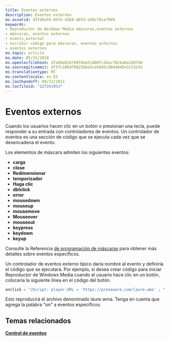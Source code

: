 ```yaml
---
title: Eventos externos
description: Eventos externos
ms.assetid: d3fd8af6-8d7e-43b8-88fd-a59cf0cef609
keywords:
- Reproductor de Windows Media máscaras,eventos externos
- máscaras, eventos externos
- events,external
- escribir código para máscaras, eventos externos
- eventos externos
ms.topic: article
ms.date: 05/31/2018
ms.openlocfilehash: dfa09a01b709f0da51d09fc2bec70cba0a1b07d0
ms.sourcegitcommit: d75fc10b9f0825bbe5ce5045c90d4045e3c53243
ms.translationtype: MT
ms.contentlocale: es-ES
ms.lasthandoff: 09/13/2021
ms.locfileid: "127241953"
---
```

# <a name="external-events"></a>Eventos externos

Cuando los usuarios hacen clic en un botón o presionan una tecla, puede responder a su entrada con controladores de eventos. Un controlador de eventos es una sección de código que se ejecuta cada vez que se desencadena el evento.

Los elementos de máscara admiten los siguientes eventos:

-   **carga**
-   **close**
-   **Redimensionar**
-   **temporizador**
-   **Haga clic**
-   **dblclick**
-   **error**
-   **mousedown**
-   **mouseup**
-   **mousemove**
-   **Mouseover**
-   **mouseout**
-   **keypress**
-   **keydown**
-   **keyup**

Consulte la Referencia [de programación de máscaras](skin-programming-reference.md) para obtener más detalles sobre eventos específicos.

Un controlador de eventos externo típico daría nombre al evento y definiría el código que se ejecutará. Por ejemplo, si desea crear código para iniciar Reproductor de Windows Media cuando el usuario hace clic en un botón, colocaría la siguiente línea en el código del botón.


```C++
onclick = "JScript: player.URL = 'https://proseware.com/laure.wma' ; "

```



Esto reproducirá el archivo denominado laure.wma. Tenga en cuenta que agrega la palabra "on" a eventos específicos.

## <a name="related-topics"></a>Temas relacionados

<dl> <dt>

[**Control de eventos**](handling-events.md)
</dt> </dl>

 

 





